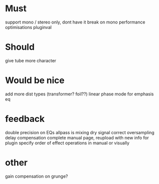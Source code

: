 # Must

support mono / stereo only, dont have it break on mono
performance optimisations
pluginval

# Should

give tube more character

# Would be nice

add more dist types (transformer? foil??)
linear phase mode for emphasis eq


# feedback 

double precision on EQs 
allpass is mixing dry signal
correct oversampling delay compensation
complete manual page, reupload with new info for plugin
specify order of effect operations in manual or visually

# other
gain compensation on grunge?